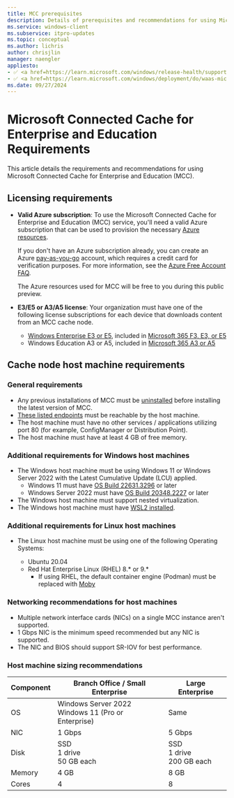 ```yaml
---
title: MCC prerequisites
description: Details of prerequisites and recommendations for using Microsoft Connected Cache for Enterprise and Education (MCC).
ms.service: windows-client
ms.subservice: itpro-updates
ms.topic: conceptual
ms.author: lichris
author: chrisjlin
manager: naengler
appliesto: 
- ✅ <a href=https://learn.microsoft.com/windows/release-health/supported-versions-windows-client target=_blank>Windows 11</a>
- ✅ <a href=https://learn.microsoft.com/windows/deployment/do/waas-microsoft-connected-cache target=_blank>Microsoft Connected Cache for Enterprise and Education</a>
ms.date: 09/27/2024
---
```


# Microsoft Connected Cache for Enterprise and Education Requirements

This article details the requirements and recommendations for using Microsoft Connected Cache for Enterprise and Education (MCC).

## Licensing requirements

- **Valid Azure subscription**: To use the Microsoft Connected Cache for Enterprise and Education (MCC) service, you'll need a valid Azure subscription that can be used to provision the necessary [Azure resources](/azure/cloud-adoption-framework/govern/resource-consistency/resource-access-management).

    If you don't have an Azure subscription already, you can create an Azure [pay-as-you-go](https://azure.microsoft.com/offers/ms-azr-0003p/) account, which requires a credit card for verification purposes. For more information, see the [Azure Free Account FAQ](https://azure.microsoft.com/free/free-account-faq/).

    The Azure resources used for MCC will be free to you during this public preview.

- **E3/E5 or A3/A5 license**: Your organization must have one of the following license subscriptions for each device that downloads content from an MCC cache node.

    - [Windows Enterprise E3 or E5](/windows/whats-new/windows-licensing#windows-11-enterprise), included in [Microsoft 365 F3, E3, or E5](https://www.microsoft.com/microsoft-365/enterprise/microsoft365-plans-and-pricing?msockid=32c407b43d5968050f2b13443c746916)
    - Windows Education A3 or A5, included in [Microsoft 365 A3 or A5](https://www.microsoft.com/education/products/microsoft-365?msockid=32c407b43d5968050f2b13443c746916#Education-plans)

## Cache node host machine requirements

### General requirements

- Any previous installations of MCC must be [uninstalled](mcc-ent-uninstall-cache-node.md) before installing the latest version of MCC.
- [These listed endpoints](delivery-optimization-endpoints.md) must be reachable by the host machine.
- The host machine must have no other services / applications utilizing port 80 (for example, ConfigManager or Distribution Point).
- The host machine must have at least 4 GB of free memory.

### Additional requirements for Windows host machines

- The Windows host machine must be using Windows 11 or Windows Server 2022 with the Latest Cumulative Update (LCU) applied.
    - Windows 11 must have [OS Build 22631.3296](https://support.microsoft.com/topic/march-12-2024-kb5035853-os-builds-22621-3296-and-22631-3296-a69ac07f-e893-4d16-bbe1-554b7d9dd39b) or later
    - Windows Server 2022 must have [OS Build 20348.2227](https://support.microsoft.com/topic/january-9-2024-kb5034129-os-build-20348-2227-6958a36f-efaf-4ef5-a576-c5931072a89a) or later
- The Windows host machine must support nested virtualization.
- The Windows host machine must have [WSL2 installed](/windows/wsl/install#install-wsl-command).

### Additional requirements for Linux host machines

- The Linux host machine must be using one of the following Operating Systems:

    - Ubuntu 20.04
    - Red Hat Enterprise Linux (RHEL) 8.* or 9.*
        - If using RHEL, the default container engine (Podman) must be replaced with [Moby](https://github.com/moby/moby#readme)

### Networking recommendations for host machines

- Multiple network interface cards (NICs) on a single MCC instance aren't supported.
- 1 Gbps NIC is the minimum speed recommended but any NIC is supported.
- The NIC and BIOS should support SR-IOV for best performance.

### Host machine sizing recommendations

| Component  | Branch Office / Small Enterprise | Large Enterprise |
| --- | --- | --- |
| OS|  Windows Server 2022 <br> Windows 11 (Pro or Enterprise) | Same |
|NIC | 1 Gbps | 5 Gbps |
|Disk | SSD <br>1 drive <br>50 GB each  |SSD <br>1 drive <br>200 GB each  |
|Memory | 4 GB | 8 GB |
|Cores | 4 | 8  |
